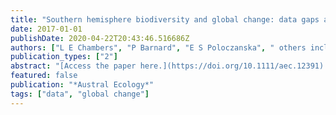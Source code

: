 ```yaml
---
title: "Southern hemisphere biodiversity and global change: data gaps and strategies"
date: 2017-01-01
publishDate: 2020-04-22T20:43:46.516686Z
authors: ["L E Chambers", "P Barnard", "E S Poloczanska", " others including Nicky Allsopp"]
publication_types: ["2"]
abstract: "[Access the paper here.](https://doi.org/10.1111/aec.12391) Long‐term datasets needed to detect the impacts of global change on southern biodiversity are still scarce and often incomplete, challenging adaptation planning and conservation management. Biological data are probably most limited in arid countries and from the …"
featured: false
publication: "*Austral Ecology*"
tags: ["data", "global change"]
---
```


